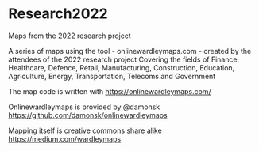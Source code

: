 # Research2022
Maps from the 2022 research project

A series of maps using the tool - onlinewardleymaps.com - created by the attendees of the 2022 research project
Covering the fields of Finance, Healthcare, Defence, Retail, Manufacturing, Construction, Education, Agriculture, Energy, Transportation, Telecoms and Government

The map code is written with https://onlinewardleymaps.com/

Onlinewardleymaps is provided by @damonsk 
https://github.com/damonsk/onlinewardleymaps

Mapping itself is creative commons share alike
https://medium.com/wardleymaps
